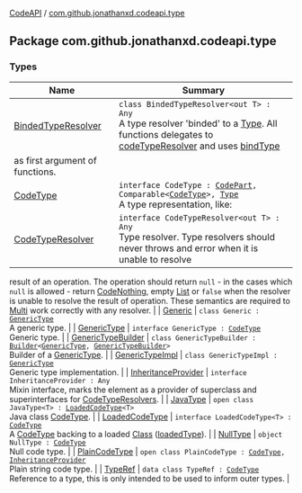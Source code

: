 [CodeAPI](../index.md) / [com.github.jonathanxd.codeapi.type](.)

## Package com.github.jonathanxd.codeapi.type

### Types

| Name | Summary |
|---|---|
| [BindedTypeResolver](-binded-type-resolver/index.md) | `class BindedTypeResolver<out T> : Any`<br>A type resolver 'binded' to a [Type](http://docs.oracle.com/javase/6/docs/api/java/lang/reflect/Type.html). All functions delegates to [codeTypeResolver](-binded-type-resolver/code-type-resolver.md) and uses [bindType](-binded-type-resolver/bind-type.md)
as first argument of functions. |
| [CodeType](-code-type/index.md) | `interface CodeType : `[`CodePart`](../com.github.jonathanxd.codeapi/-code-part/index.md)`, Comparable<`[`CodeType`](-code-type/index.md)`>, `[`Type`](http://docs.oracle.com/javase/6/docs/api/java/lang/reflect/Type.html)<br>A type representation, like: |
| [CodeTypeResolver](-code-type-resolver/index.md) | `interface CodeTypeResolver<out T> : Any`<br>Type resolver. Type resolvers should never throws and error when it is unable to resolve
result of an operation. The operation should return `null` - in the cases which `null` is allowed -
return [CodeNothing](../com.github.jonathanxd.codeapi.common/-code-nothing.md), empty [List](#) or `false` when the resolver is unable to resolve the result of
operation. These semantics are required to [Multi](-code-type-resolver/-multi/index.md) work correctly with any resolver. |
| [Generic](-generic/index.md) | `class Generic : `[`GenericType`](-generic-type/index.md)<br>A generic type. |
| [GenericType](-generic-type/index.md) | `interface GenericType : `[`CodeType`](-code-type/index.md)<br>Generic type. |
| [GenericTypeBuilder](-generic-type-builder/index.md) | `class GenericTypeBuilder : `[`Builder`](-generic-type/-builder/index.md)`<`[`GenericType`](-generic-type/index.md)`, `[`GenericTypeBuilder`](-generic-type-builder/index.md)`>`<br>Builder of a [GenericType](-generic-type/index.md). |
| [GenericTypeImpl](-generic-type-impl/index.md) | `class GenericTypeImpl : `[`GenericType`](-generic-type/index.md)<br>Generic type implementation. |
| [InheritanceProvider](-inheritance-provider/index.md) | `interface InheritanceProvider : Any`<br>Mixin interface, marks the element as a provider of superclass and superinterfaces for [CodeTypeResolvers](-code-type-resolver/index.md). |
| [JavaType](-java-type/index.md) | `open class JavaType<T> : `[`LoadedCodeType`](-loaded-code-type/index.md)`<T>`<br>Java class [CodeType](-code-type/index.md). |
| [LoadedCodeType](-loaded-code-type/index.md) | `interface LoadedCodeType<T> : `[`CodeType`](-code-type/index.md)<br>A [CodeType](-code-type/index.md) backing to a loaded [Class](http://docs.oracle.com/javase/6/docs/api/java/lang/Class.html) ([loadedType](-loaded-code-type/loaded-type.md)). |
| [NullType](-null-type/index.md) | `object NullType : `[`CodeType`](-code-type/index.md)<br>Null code type. |
| [PlainCodeType](-plain-code-type/index.md) | `open class PlainCodeType : `[`CodeType`](-code-type/index.md)`, `[`InheritanceProvider`](-inheritance-provider/index.md)<br>Plain string code type. |
| [TypeRef](-type-ref/index.md) | `data class TypeRef : `[`CodeType`](-code-type/index.md)<br>Reference to a type, this is only intended to be used to inform outer types. |
